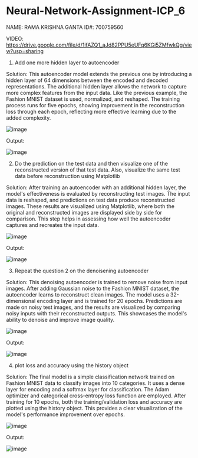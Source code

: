 # Neural-Network-Assignment-ICP_6

NAME: RAMA KRISHNA GANTA ID#: 700759560

VIDEO: https://drive.google.com/file/d/1ifAZQ1_aJd82PPU5eUFq6KGi5ZMfwkQg/view?usp=sharing

1. Add one more hidden layer to autoencoder

Solution: This autoencoder model extends the previous one by introducing a hidden layer of 64 dimensions between the encoded and decoded representations. The additional hidden layer allows the network to capture more complex features from the input data. Like the previous example, the Fashion MNIST dataset is used, normalized, and reshaped. The training process runs for five epochs, showing improvement in the reconstruction loss through each epoch, reflecting more effective learning due to the added complexity.

![image](https://github.com/user-attachments/assets/7041f8d9-df6d-49bc-9bfa-e397bdd6dcb6)

Output:

![image](https://github.com/user-attachments/assets/9ea1305f-ff1b-4b96-9d20-2adaca7912b2)

2. Do the prediction on the test data and then visualize one of the reconstructed version of that test data. Also, visualize the same test data before reconstruction using Matplotlib

Solution: After training an autoencoder with an additional hidden layer, the model's effectiveness is evaluated by reconstructing test images. The input data is reshaped, and predictions on test data produce reconstructed images. These results are visualized using Matplotlib, where both the original and reconstructed images are displayed side by side for comparison. This step helps in assessing how well the autoencoder captures and recreates the input data.

![image](https://github.com/user-attachments/assets/7964c4ca-e8f5-4c2e-bb45-fc838229cc2c)

Output:

![image](https://github.com/user-attachments/assets/459f394c-1fc6-40c1-8719-aa2e6d14b1fa)

3. Repeat the question 2 on the denoisening autoencoder

Solution: This denoising autoencoder is trained to remove noise from input images. After adding Gaussian noise to the Fashion MNIST dataset, the autoencoder learns to reconstruct clean images. The model uses a 32-dimensional encoding layer and is trained for 20 epochs. Predictions are made on noisy test images, and the results are visualized by comparing noisy inputs with their reconstructed outputs. This showcases the model's ability to denoise and improve image quality.

![image](https://github.com/user-attachments/assets/6f8b95d8-6a0a-421c-9cfe-e9d164c295ca)


Output:

![image](https://github.com/user-attachments/assets/18c4e4ea-8ada-404c-b8c4-617a9f4d581a)

4. plot loss and accuracy using the history object

Solution: The final model is a simple classification network trained on Fashion MNIST data to classify images into 10 categories. It uses a dense layer for encoding and a softmax layer for classification. The Adam optimizer and categorical cross-entropy loss function are employed. After training for 10 epochs, both the training/validation loss and accuracy are plotted using the history object. This provides a clear visualization of the model's performance improvement over epochs.

![image](https://github.com/user-attachments/assets/c488f1e5-28e7-4c4f-a479-90d9595b8a10)

Output:

![image](https://github.com/user-attachments/assets/4bd8cb00-c6de-4ef1-863e-52cdd9ed1466)




